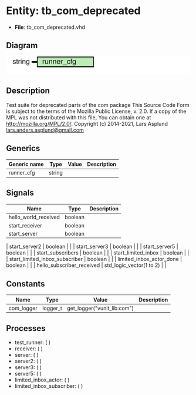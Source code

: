 # Entity: tb_com_deprecated

- **File**: tb_com_deprecated.vhd
## Diagram

![Diagram](tb_com_deprecated.svg "Diagram")
## Description

Test suite for deprecated parts of the com package
This Source Code Form is subject to the terms of the Mozilla Public
License, v. 2.0. If a copy of the MPL was not distributed with this file,
You can obtain one at http://mozilla.org/MPL/2.0/.
Copyright (c) 2014-2021, Lars Asplund lars.anders.asplund@gmail.com
## Generics

| Generic name | Type   | Value | Description |
| ------------ | ------ | ----- | ----------- |
| runner_cfg   | string |       |             |
## Signals

| Name                            | Type                     | Description |
| ------------------------------- | ------------------------ | ----------- |
| hello_world_received            | boolean                  |             |
|  start_receiver                 | boolean                  |             |
|  start_server                   | boolean                  |             |
| 
    start_server2              | boolean                  |             |
|  start_server3                  | boolean                  |             |
|  start_server5                  | boolean                  |             |
| 
    start_subscribers          | boolean                  |             |
| start_limited_inbox             | boolean                  |             |
|  start_limited_inbox_subscriber | boolean                  |             |
| 
    limited_inbox_actor_done   | boolean                  |             |
| hello_subscriber_received       | std_logic_vector(1 to 2) |             |
## Constants

| Name       | Type     | Value                        | Description |
| ---------- | -------- | ---------------------------- | ----------- |
| com_logger | logger_t |  get_logger("vunit_lib:com") |             |
## Processes
- test_runner: (  )
- receiver: (  )
- server: (  )
- server2: (  )
- server3: (  )
- server5: (  )
- limited_inbox_actor: (  )
- limited_inbox_subscriber: (  )
